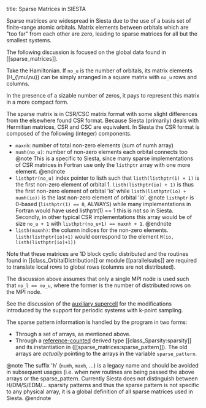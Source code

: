 title: Sparse Matrices in SIESTA

Sparse matrices are widespread in Siesta due to the use of a basis set
of finite-range atomic orbitals. Matrix elements between orbitals
which are "too far" from each other are zero, leading to sparse
matrices for all but the smallest systems.

The following discussion is focused on the global data found in [[sparse_matrices]].

Take the Hamiltonian. If `no_u` is the number of orbitals, its matrix
elements \(H_{\mu\nu}\) can be simply arranged in a square matrix with
`no_u` rows and columns.

In the presence of a sizable number of zeros, it pays to represent
this matrix in a more compact form.

The sparse matrix is in CSR/CSC matrix format with some slight
differences from the elsewhere found CSR format. Because Siesta
(primarily) deals with Hermitian matrices, CSR and CSC are equivalent.
In Siesta the CSR format is composed of the following (integer) components.

*  `maxnh`: 
     number of total non-zero elements (sum of numh array)
*  `numh(no_u)`:
    number of non-zero elements each orbital connects too
    @note
      This is a specific to Siesta, since many
      sparse implementations of CSR matrices in Fortran use
      only the `listhptr` array with one more element.
     @endnote
*  `listhptr(no_u)`
     index pointer to listh such that `listh(listhptr(1) + 1)`
     is the first non-zero element of orbital 1.
     `listh(listhptr(io) + 1)` is thus the first non-zero element
     of orbital 'io' while `listh(listhptr(io) + numh(io))` is the
     last non-zero element of orbital 'io'.
     @note
      `listhptr` is 0-based (`listhptr(1) == 0`, ALWAYS)
      while many implementations in Fortran would have used listhptr(1) == 1
      this is not so in Siesta. Secondly, in other typical CSR implementations
	  this array would be of size `no_u + 1` with `listhptr(no_u+1) == maxnh + 1`.
     @endnote
*  `listh(maxnh)`:
     the column indices for the non-zero elements.
     `listh(listhptr(io)+1)`
     would correspond to the element `M(io, listh(listhptr(io)+1))`

Note that these matrices are 1D block cyclic distributed and the
routines found in [[class_OrbitalDistribution]] or module [[parallelsubs]]
are required to translate local rows to global rows (columns
are not distributed).

The discussion above assumes that only a single MPI node is used
such that `no_l == no_u`, where the former is the number of distributed
rows on the MPI node.

See the discussion of the [auxiliary supercell](|page|/implementation/1-auxiliary-supercell.html) for the modifications
introduced by the support for periodic systems with k-point sampling.

The sparse pattern information is handled by the program in two forms:

* Through a set of arrays, as mentioned above.
* Through a [reference-counted](|page|/datastructures/1-buds.html) derived type [[class_Sparsity:sparsity]] and its instantiation in ([[sparse_matrices:sparse_pattern]]).
  The old arrays are *actually* pointing to the arrays in the variable `sparse_pattern`.


@note
 The suffix 'h' (`numh`, `maxh`, ...) is a legacy name and should be avoided
 in subsequent usages (i.e. when new routines are being passed the above arrays
 or the sparse_pattern.
 Currently Siesta does not distinguish between H/DM/S/EDM/... sparsity patterns
 and thus the sparse pattern is not specific to any physical array, it is a global
 definition of all sparse matrices used in Siesta.
@endnote
